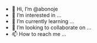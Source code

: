 - 👋 Hi, I’m @abonoje
- 👀 I’m interested in ...
- 🌱 I’m currently learning ...
- 💞️ I’m looking to collaborate on ...
- 📫 How to reach me ...

<!---
abonoje/abonoje is a ✨ special ✨ repository because its `README.md` (this file) appears on your GitHub profile.
You can click the Preview link to take a look at your changes.
--->
